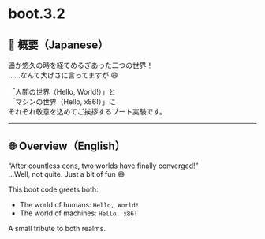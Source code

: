 # boot.3.2

## 🗾 概要（Japanese）

遥か悠久の時を経てめるぎあった二つの世界！  
……なんて大げさに言ってますが 😄

「人間の世界（Hello, World!）」と  
「マシンの世界（Hello, x86!）」に  
それぞれ敬意を込めてご挨拶するブート実験です。

---

## 🌐 Overview（English）

“After countless eons, two worlds have finally converged!”  
…Well, not quite. Just a bit of fun 😄

This boot code greets both:

- The world of humans: `Hello, World!`  
- The world of machines: `Hello, x86!`

A small tribute to both realms.
